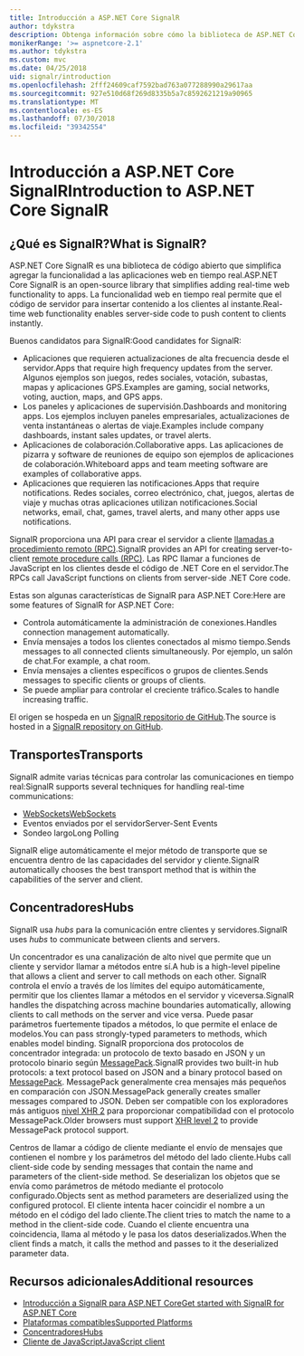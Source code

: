 ```yaml
---
title: Introducción a ASP.NET Core SignalR
author: tdykstra
description: Obtenga información sobre cómo la biblioteca de ASP.NET Core SignalR simplifica la adición de funcionalidad en tiempo real a las aplicaciones.
monikerRange: '>= aspnetcore-2.1'
ms.author: tdykstra
ms.custom: mvc
ms.date: 04/25/2018
uid: signalr/introduction
ms.openlocfilehash: 2fff24609caf7592bad763a077288990a29617aa
ms.sourcegitcommit: 927e510d68f269d8335b5a7c8592621219a90965
ms.translationtype: MT
ms.contentlocale: es-ES
ms.lasthandoff: 07/30/2018
ms.locfileid: "39342554"
---
```

# <a name="introduction-to-aspnet-core-signalr"></a><span data-ttu-id="19495-103">Introducción a ASP.NET Core SignalR</span><span class="sxs-lookup"><span data-stu-id="19495-103">Introduction to ASP.NET Core SignalR</span></span>

## <a name="what-is-signalr"></a><span data-ttu-id="19495-104">¿Qué es SignalR?</span><span class="sxs-lookup"><span data-stu-id="19495-104">What is SignalR?</span></span>

<span data-ttu-id="19495-105">ASP.NET Core SignalR es una biblioteca de código abierto que simplifica agregar la funcionalidad a las aplicaciones web en tiempo real.</span><span class="sxs-lookup"><span data-stu-id="19495-105">ASP.NET Core SignalR is an open-source library that simplifies adding real-time web functionality to apps.</span></span> <span data-ttu-id="19495-106">La funcionalidad web en tiempo real permite que el código de servidor para insertar contenido a los clientes al instante.</span><span class="sxs-lookup"><span data-stu-id="19495-106">Real-time web functionality enables server-side code to push content to clients instantly.</span></span>

<span data-ttu-id="19495-107">Buenos candidatos para SignalR:</span><span class="sxs-lookup"><span data-stu-id="19495-107">Good candidates for SignalR:</span></span>

* <span data-ttu-id="19495-108">Aplicaciones que requieren actualizaciones de alta frecuencia desde el servidor.</span><span class="sxs-lookup"><span data-stu-id="19495-108">Apps that require high frequency updates from the server.</span></span> <span data-ttu-id="19495-109">Algunos ejemplos son juegos, redes sociales, votación, subastas, mapas y aplicaciones GPS.</span><span class="sxs-lookup"><span data-stu-id="19495-109">Examples are gaming, social networks, voting, auction, maps, and GPS apps.</span></span>
* <span data-ttu-id="19495-110">Los paneles y aplicaciones de supervisión.</span><span class="sxs-lookup"><span data-stu-id="19495-110">Dashboards and monitoring apps.</span></span> <span data-ttu-id="19495-111">Los ejemplos incluyen paneles empresariales, actualizaciones de venta instantáneas o alertas de viaje.</span><span class="sxs-lookup"><span data-stu-id="19495-111">Examples include company dashboards, instant sales updates, or travel alerts.</span></span>
* <span data-ttu-id="19495-112">Aplicaciones de colaboración.</span><span class="sxs-lookup"><span data-stu-id="19495-112">Collaborative apps.</span></span> <span data-ttu-id="19495-113">Las aplicaciones de pizarra y software de reuniones de equipo son ejemplos de aplicaciones de colaboración.</span><span class="sxs-lookup"><span data-stu-id="19495-113">Whiteboard apps and team meeting software are examples of collaborative apps.</span></span>
* <span data-ttu-id="19495-114">Aplicaciones que requieren las notificaciones.</span><span class="sxs-lookup"><span data-stu-id="19495-114">Apps that require notifications.</span></span> <span data-ttu-id="19495-115">Redes sociales, correo electrónico, chat, juegos, alertas de viaje y muchas otras aplicaciones utilizan notificaciones.</span><span class="sxs-lookup"><span data-stu-id="19495-115">Social networks, email, chat, games, travel alerts, and many other apps use notifications.</span></span>

<span data-ttu-id="19495-116">SignalR proporciona una API para crear el servidor a cliente [llamadas a procedimiento remoto (RPC)](https://wikipedia.org/wiki/Remote_procedure_call).</span><span class="sxs-lookup"><span data-stu-id="19495-116">SignalR provides an API for creating server-to-client [remote procedure calls (RPC)](https://wikipedia.org/wiki/Remote_procedure_call).</span></span> <span data-ttu-id="19495-117">Las RPC llamar a funciones de JavaScript en los clientes desde el código de .NET Core en el servidor.</span><span class="sxs-lookup"><span data-stu-id="19495-117">The RPCs call JavaScript functions on clients from server-side .NET Core code.</span></span>

<span data-ttu-id="19495-118">Estas son algunas características de SignalR para ASP.NET Core:</span><span class="sxs-lookup"><span data-stu-id="19495-118">Here are some features of SignalR for ASP.NET Core:</span></span>

* <span data-ttu-id="19495-119">Controla automáticamente la administración de conexiones.</span><span class="sxs-lookup"><span data-stu-id="19495-119">Handles connection management automatically.</span></span>
* <span data-ttu-id="19495-120">Envía mensajes a todos los clientes conectados al mismo tiempo.</span><span class="sxs-lookup"><span data-stu-id="19495-120">Sends messages to all connected clients simultaneously.</span></span> <span data-ttu-id="19495-121">Por ejemplo, un salón de chat.</span><span class="sxs-lookup"><span data-stu-id="19495-121">For example, a chat room.</span></span>
* <span data-ttu-id="19495-122">Envía mensajes a clientes específicos o grupos de clientes.</span><span class="sxs-lookup"><span data-stu-id="19495-122">Sends messages to specific clients or groups of clients.</span></span>
* <span data-ttu-id="19495-123">Se puede ampliar para controlar el creciente tráfico.</span><span class="sxs-lookup"><span data-stu-id="19495-123">Scales to handle increasing traffic.</span></span>

<span data-ttu-id="19495-124">El origen se hospeda en un [SignalR repositorio de GitHub](https://github.com/aspnet/signalr).</span><span class="sxs-lookup"><span data-stu-id="19495-124">The source is hosted in a [SignalR repository on GitHub](https://github.com/aspnet/signalr).</span></span>

## <a name="transports"></a><span data-ttu-id="19495-125">Transportes</span><span class="sxs-lookup"><span data-stu-id="19495-125">Transports</span></span>

<span data-ttu-id="19495-126">SignalR admite varias técnicas para controlar las comunicaciones en tiempo real:</span><span class="sxs-lookup"><span data-stu-id="19495-126">SignalR supports several techniques for handling real-time communications:</span></span>

* [<span data-ttu-id="19495-127">WebSockets</span><span class="sxs-lookup"><span data-stu-id="19495-127">WebSockets</span></span>](https://tools.ietf.org/html/rfc7118)
* <span data-ttu-id="19495-128">Eventos enviados por el servidor</span><span class="sxs-lookup"><span data-stu-id="19495-128">Server-Sent Events</span></span>
* <span data-ttu-id="19495-129">Sondeo largo</span><span class="sxs-lookup"><span data-stu-id="19495-129">Long Polling</span></span>

<span data-ttu-id="19495-130">SignalR elige automáticamente el mejor método de transporte que se encuentra dentro de las capacidades del servidor y cliente.</span><span class="sxs-lookup"><span data-stu-id="19495-130">SignalR automatically chooses the best transport method that is within the capabilities of the server and client.</span></span>

## <a name="hubs"></a><span data-ttu-id="19495-131">Concentradores</span><span class="sxs-lookup"><span data-stu-id="19495-131">Hubs</span></span>

<span data-ttu-id="19495-132">SignalR usa *hubs* para la comunicación entre clientes y servidores.</span><span class="sxs-lookup"><span data-stu-id="19495-132">SignalR uses *hubs* to communicate between clients and servers.</span></span>

<span data-ttu-id="19495-133">Un concentrador es una canalización de alto nivel que permite que un cliente y servidor llamar a métodos entre sí.</span><span class="sxs-lookup"><span data-stu-id="19495-133">A hub is a high-level pipeline that allows a client and server to call methods on each other.</span></span> <span data-ttu-id="19495-134">SignalR controla el envío a través de los límites del equipo automáticamente, permitir que los clientes llamar a métodos en el servidor y viceversa.</span><span class="sxs-lookup"><span data-stu-id="19495-134">SignalR handles the dispatching across machine boundaries automatically, allowing clients to call methods on the server and vice versa.</span></span> <span data-ttu-id="19495-135">Puede pasar parámetros fuertemente tipados a métodos, lo que permite el enlace de modelos.</span><span class="sxs-lookup"><span data-stu-id="19495-135">You can pass strongly-typed parameters to methods, which enables model binding.</span></span> <span data-ttu-id="19495-136">SignalR proporciona dos protocolos de concentrador integrada: un protocolo de texto basado en JSON y un protocolo binario según [MessagePack](https://msgpack.org/).</span><span class="sxs-lookup"><span data-stu-id="19495-136">SignalR provides two built-in hub protocols: a text protocol based on JSON and a binary protocol based on [MessagePack](https://msgpack.org/).</span></span>  <span data-ttu-id="19495-137">MessagePack generalmente crea mensajes más pequeños en comparación con JSON.</span><span class="sxs-lookup"><span data-stu-id="19495-137">MessagePack generally creates smaller messages compared to JSON.</span></span> <span data-ttu-id="19495-138">Deben ser compatible con los exploradores más antiguos [nivel XHR 2](https://caniuse.com/#feat=xhr2) para proporcionar compatibilidad con el protocolo MessagePack.</span><span class="sxs-lookup"><span data-stu-id="19495-138">Older browsers must support [XHR level 2](https://caniuse.com/#feat=xhr2) to provide MessagePack protocol support.</span></span>

<span data-ttu-id="19495-139">Centros de llamar a código de cliente mediante el envío de mensajes que contienen el nombre y los parámetros del método del lado cliente.</span><span class="sxs-lookup"><span data-stu-id="19495-139">Hubs call client-side code by sending messages that contain the name and parameters of the client-side method.</span></span> <span data-ttu-id="19495-140">Se deserializan los objetos que se envía como parámetros de método mediante el protocolo configurado.</span><span class="sxs-lookup"><span data-stu-id="19495-140">Objects sent as method parameters are deserialized using the configured protocol.</span></span> <span data-ttu-id="19495-141">El cliente intenta hacer coincidir el nombre a un método en el código del lado cliente.</span><span class="sxs-lookup"><span data-stu-id="19495-141">The client tries to match the name to a method in the client-side code.</span></span> <span data-ttu-id="19495-142">Cuando el cliente encuentra una coincidencia, llama al método y le pasa los datos deserializados.</span><span class="sxs-lookup"><span data-stu-id="19495-142">When the client finds a match, it calls the method and passes to it the deserialized parameter data.</span></span>

## <a name="additional-resources"></a><span data-ttu-id="19495-143">Recursos adicionales</span><span class="sxs-lookup"><span data-stu-id="19495-143">Additional resources</span></span>

* [<span data-ttu-id="19495-144">Introducción a SignalR para ASP.NET Core</span><span class="sxs-lookup"><span data-stu-id="19495-144">Get started with SignalR for ASP.NET Core</span></span>](xref:tutorials/signalr)
* [<span data-ttu-id="19495-145">Plataformas compatibles</span><span class="sxs-lookup"><span data-stu-id="19495-145">Supported Platforms</span></span>](xref:signalr/supported-platforms)
* [<span data-ttu-id="19495-146">Concentradores</span><span class="sxs-lookup"><span data-stu-id="19495-146">Hubs</span></span>](xref:signalr/hubs)
* [<span data-ttu-id="19495-147">Cliente de JavaScript</span><span class="sxs-lookup"><span data-stu-id="19495-147">JavaScript client</span></span>](xref:signalr/javascript-client)
